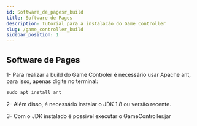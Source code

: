 ```yaml
---
id: Software_de_pagesr_build
title: Software de Pages
description: Tutorial para a instalação do Game Controller
slug: /game_controller_build
sidebar_position: 1
---
```


## Software de Pages

1- Para realizar a build do Game Controler é necessário usar Apache ant, para isso, apenas digite no terminal:

```jsx
sudo apt install ant
```

2- Além disso, é necessário instalar o JDK 1.8 ou versão recente.

3- Com o JDK instalado é possivel executar o GameController.jar 
